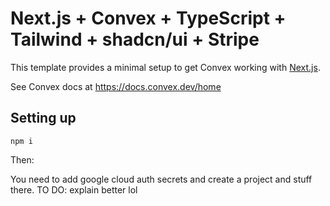 # Next.js + Convex + TypeScript + Tailwind + shadcn/ui + Stripe

This template provides a minimal setup to get Convex working with [Next.js](https://nextjs.org/).

See Convex docs at https://docs.convex.dev/home

## Setting up

```
npm i
```

Then:

You need to add google cloud auth secrets and create a project and stuff there. TO DO: explain better lol
